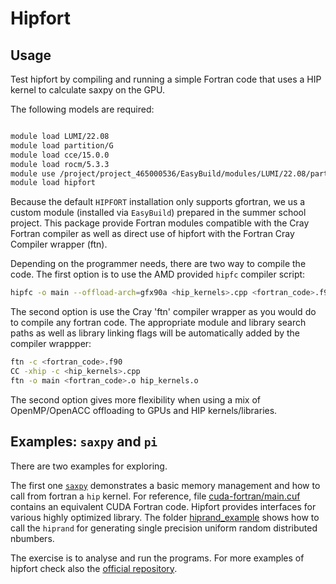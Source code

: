 # Hipfort

## Usage 

Test hipfort by compiling and running a simple Fortran code that uses a HIP kernel to calculate saxpy on the GPU.

The following models are required:
```bash

module load LUMI/22.08
module load partition/G
module load cce/15.0.0
module load rocm/5.3.3
module use /project/project_465000536/EasyBuild/modules/LUMI/22.08/partition/G/
module load hipfort
```

Because the default `HIPFORT` installation only supports gfortran,  we us a custom module (installed via `EasyBuild`)  prepared in the summer school project. This package provide Fortran modules compatible with the Cray Fortran compiler as well as direct use of hipfort with the Fortran Cray Compiler wrapper (ftn).

Depending on the programmer needs, there are two way to compile the code. The first option is to use the AMD  provided `hipfc` compiler script:
```bash
hipfc -o main --offload-arch=gfx90a <hip_kernels>.cpp <fortran_code>.f90
```
The second option is use the Cray 'ftn' compiler wrapper as you would do to compile any fortran code. The appropriate module and library search paths as well as library linking flags will be automatically added by the compiler wrappper:
```bash
ftn -c <fortran_code>.f90
CC -xhip -c <hip_kernels>.cpp
ftn -o main <fortran_code>.o hip_kernels.o
```
The second option gives more flexibility when using a mix of OpenMP/OpenACC offloading to GPUs and HIP kernels/libraries.

## Examples: `saxpy` and `pi` 

There are two examples for exploring. 

The first one [`saxpy`](saxpy/) demonstrates a basic memory management and  how to call from fortran a `hip` kernel. For reference, file [cuda-fortran/main.cuf](saxpy/cuda-fortran/main.cuf) contains an equivalent CUDA Fortran code. 
Hipfort provides interfaces for various highly optimized library. The folder  [hiprand_example](hiprand_example/) shows how to call the `hiprand` for generating single precision uniform random distributed nbumbers. 

The exercise is to analyse and run the programs. For more examples of hipfort check also the [official repository](https://github.com/ROCmSoftwarePlatform/hipfort/tree/develop/test).
